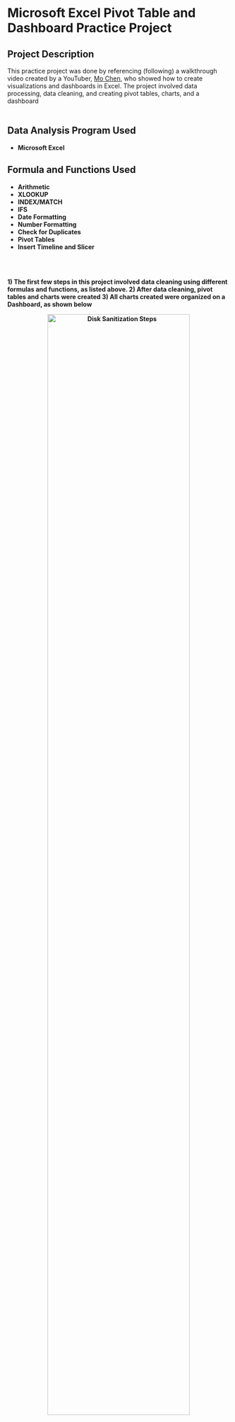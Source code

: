 <h1> Microsoft Excel Pivot Table and Dashboard Practice Project</h1>

<h2>Project Description</h2>

This practice project was done by referencing (following) a walkthrough video created by a YouTuber, [Mo Chen](https://www.youtube.com/watch?v=m13o5aqeCbM), who showed how to create visualizations and dashboards in Excel. The project involved data processing, data cleaning, and creating pivot tables, charts, and a dashboard<br />
<br />

<h2>Data Analysis Program Used </h2>

- <b>Microsoft Excel</b>


<h2>Formula and Functions Used</h2>

- <b>Arithmetic</b>
- <b>XLOOKUP</b>
- <b>INDEX/MATCH</b>
- <b>IFS</b>
- <b>Date Formatting</b>
- <b>Number Formatting</b>
- <b>Check for Duplicates</b>
- <b>Pivot Tables</b>
- <b>Insert Timeline and Slicer</b>
<br />
<br />

<b> 1) The first few steps in this project involved data cleaning using different formulas and functions, as listed above. 
2) After data cleaning, pivot tables and charts were created
3) All charts created were organized on a Dashboard, as shown below<b> <br/>
<p align="center">
<img src="Number of Rides.png" height="80%" width="80%" alt="Disk Sanitization Steps"/>
<p/><br />
<br />
